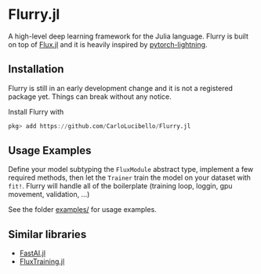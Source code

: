 # Flurry.jl

A high-level deep learning framework for the Julia language.
Flurry  is built on top of [Flux.jl](https://github.com/FluxML/Flux.jl)
and it is heavily inspired by [pytorch-lightning](https://pytorch-lightning.readthedocs.io/en/latest/).


## Installation 

Flurry is still in an early development change and it is not a registered package yet. 
Things can break without any notice. 

Install Flurry with 
```julia
pkg> add https://github.com/CarloLucibello/Flurry.jl
```

## Usage Examples

Define your model subtyping the `FluxModule` abstract type, implement a few required methods, then let the `Trainer`
train the model on your dataset with `fit!`. Flurry will handle all of the boilerplate (training loop, loggin, gpu movement, validation, ...)

See the folder [examples/](https://github.com/CarloLucibello/Flurry.jl/tree/main/examples) for usage examples.

## Similar libraries 

- [FastAI.jl](https://github.com/FluxML/FastAI.jl)
- [FluxTraining.jl](https://github.com/FluxML/FluxTraining.jl)
